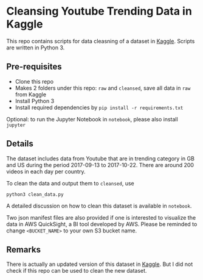 # Cleansing Youtube Trending Data in Kaggle

This repo contains scripts for data cleasning of a dataset in [Kaggle](https://www.kaggle.com/datasnaek/youtube). Scripts are written in Python 3.

## Pre-requisites

- Clone this repo
- Makes 2 folders under this repo: `raw` and `cleansed`, save all data in `raw` from Kaggle
- Install Python 3
- Install required dependencies by `pip install -r requirements.txt`

Optional: to run the Jupyter Notebook in `notebook`, please also install `jupyter`

## Details

The dataset includes data from Youtube that are in trending category in GB and US during the period 2017-09-13 to 2017-10-22. There are around 200 videos in each day per country. 

To clean the data and output them to `cleansed`, use

`python3 clean_data.py`

A detailed discussion on how to clean this dataset is available in `notebook`.

Two json manifest files are also provided if one is interested to visualize the data in AWS QuickSight, a BI tool developed by AWS. Please be reminded to change `<BUCKET_NAME>` to your own S3 bucket name.

## Remarks

There is actually an updated version of this dataset in [Kaggle](https://www.kaggle.com/datasnaek/youtube-new). But I did not check if this repo can be used to clean the new dataset.
